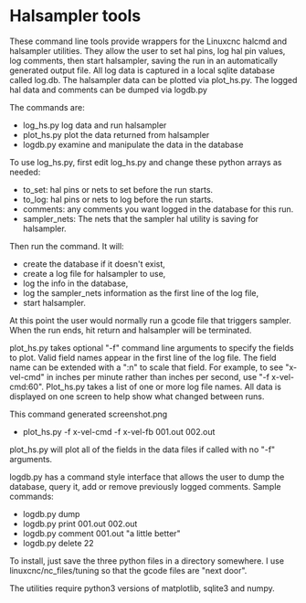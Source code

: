 # Halsampler tools

These command line tools provide wrappers for the Linuxcnc halcmd and halsampler
utilities.  They allow the user to set hal pins, log hal pin values, log comments,
then start halsampler, saving the run in an automatically generated output file.
All log data is captured in a local sqlite database called log.db. The halsampler
data can be plotted via plot_hs.py. The logged hal data and comments can be dumped
via logdb.py

The commands are:
* log_hs.py log data and run halsampler
* plot_hs.py plot the data returned from halsampler
* logdb.py examine and manipulate the data in the database

To use log_hs.py, first edit log_hs.py and change these python arrays as needed:

* to_set: hal pins or nets to set before the run starts.
* to_log: hal pins or nets to log before the run starts.
* comments: any comments you want logged in the database for this run.
* sampler_nets: The nets that the sampler hal utility is saving for halsampler.

Then run the command. It will:
* create the database if it doesn't exist,
* create a log file for halsampler to use, 
* log the info in the database, 
* log the sampler_nets information as the first line of the log file,
* start halsampler. 

At this point the user would normally run a gcode file that
triggers sampler. When the run ends, hit return and halsampler will be
terminated.

plot_hs.py takes optional "-f" command line arguments to specify the fields to plot.
Valid field names appear in the first line of the log file. The
field name can be extended with a ":n" to scale that field. For example, to see
"x-vel-cmd" in inches per minute rather than inches per second, use
"-f x-vel-cmd:60". Plot_hs.py takes a list of one or more log file names. All
data is displayed on one screen to help show what changed between runs.

This command generated screenshot.png
* plot_hs.py -f x-vel-cmd -f x-vel-fb 001.out 002.out

plot_hs.py will plot all of the fields in the data files if called with no
"-f" arguments.

logdb.py has a command style interface that allows the user to dump the database,
query it, add or remove previously logged comments. Sample commands:
* logdb.py dump
* logdb.py print 001.out 002.out
* logdb.py comment 001.out "a little better"
* logdb.py delete 22


To install, just save the three python files in a directory somewhere. I use
linuxcnc/nc_files/tuning so that the gcode files are "next door".

The utilities require python3 versions of matplotlib, sqlite3 and numpy.
